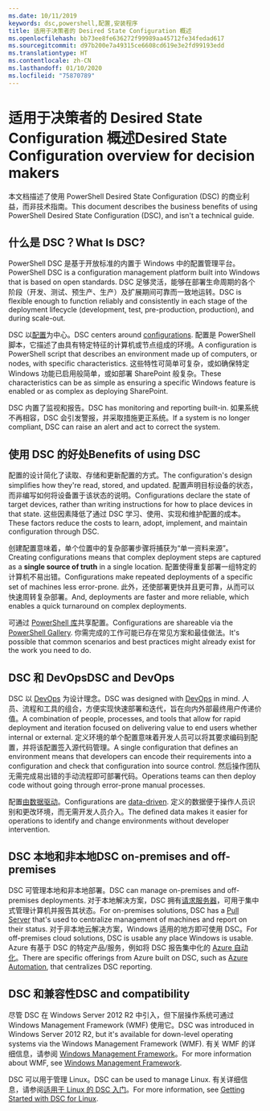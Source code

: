 ```yaml
---
ms.date: 10/11/2019
keywords: dsc,powershell,配置,安装程序
title: 适用于决策者的 Desired State Configuration 概述
ms.openlocfilehash: bb73ee8fe636272f99989aa45712fe34fedad617
ms.sourcegitcommit: d97b200e7a49315ce6608cd619e3e2fd99193edd
ms.translationtype: HT
ms.contentlocale: zh-CN
ms.lasthandoff: 01/10/2020
ms.locfileid: "75870789"
---
```

# <a name="desired-state-configuration-overview-for-decision-makers"></a><span data-ttu-id="68b5e-103">适用于决策者的 Desired State Configuration 概述</span><span class="sxs-lookup"><span data-stu-id="68b5e-103">Desired State Configuration overview for decision makers</span></span>

<span data-ttu-id="68b5e-104">本文档描述了使用 PowerShell Desired State Configuration (DSC) 的商业利益，而非技术指南。</span><span class="sxs-lookup"><span data-stu-id="68b5e-104">This document describes the business benefits of using PowerShell Desired State Configuration (DSC), and isn't a technical guide.</span></span>

## <a name="what-is-dsc"></a><span data-ttu-id="68b5e-105">什么是 DSC？</span><span class="sxs-lookup"><span data-stu-id="68b5e-105">What Is DSC?</span></span>

<span data-ttu-id="68b5e-106">PowerShell DSC 是基于开放标准的内置于 Windows 中的配置管理平台。</span><span class="sxs-lookup"><span data-stu-id="68b5e-106">PowerShell DSC is a configuration management platform built into Windows that is based on open standards.</span></span> <span data-ttu-id="68b5e-107">DSC 足够灵活，能够在部署生命周期的各个阶段（开发、测试、预生产、生产）及扩展期间可靠而一致地运转。</span><span class="sxs-lookup"><span data-stu-id="68b5e-107">DSC is flexible enough to function reliably and consistently in each stage of the deployment lifecycle (development, test, pre-production, production), and during scale-out.</span></span>

<span data-ttu-id="68b5e-108">DSC 以[配置](../configurations/configurations.md)为中心。</span><span class="sxs-lookup"><span data-stu-id="68b5e-108">DSC centers around [configurations](../configurations/configurations.md).</span></span> <span data-ttu-id="68b5e-109">配置是 PowerShell 脚本，它描述了由具有特定特征的计算机或节点组成的环境。</span><span class="sxs-lookup"><span data-stu-id="68b5e-109">A configuration is PowerShell script that describes an environment made up of computers, or nodes, with specific characteristics.</span></span> <span data-ttu-id="68b5e-110">这些特性可简单可复杂，或如确保特定 Windows 功能已启用般简单，或如部署 SharePoint 般复杂。</span><span class="sxs-lookup"><span data-stu-id="68b5e-110">These characteristics can be as simple as ensuring a specific Windows feature is enabled or as complex as deploying SharePoint.</span></span>

<span data-ttu-id="68b5e-111">DSC 内置了监视和报告。</span><span class="sxs-lookup"><span data-stu-id="68b5e-111">DSC has monitoring and reporting built-in.</span></span> <span data-ttu-id="68b5e-112">如果系统不再相容，DSC 会引发警报，并采取措施更正系统。</span><span class="sxs-lookup"><span data-stu-id="68b5e-112">If a system is no longer compliant, DSC can raise an alert and act to correct the system.</span></span>

## <a name="benefits-of-using-dsc"></a><span data-ttu-id="68b5e-113">使用 DSC 的好处</span><span class="sxs-lookup"><span data-stu-id="68b5e-113">Benefits of using DSC</span></span>

<span data-ttu-id="68b5e-114">配置的设计简化了读取、存储和更新配置的方式。</span><span class="sxs-lookup"><span data-stu-id="68b5e-114">The configuration's design simplifies how they're read, stored, and updated.</span></span> <span data-ttu-id="68b5e-115">配置声明目标设备的状态，而非编写如何将设备置于该状态的说明。</span><span class="sxs-lookup"><span data-stu-id="68b5e-115">Configurations declare the state of target devices, rather than writing instructions for how to place devices in that state.</span></span> <span data-ttu-id="68b5e-116">这些因素降低了通过 DSC 学习、使用、实现和维护配置的成本。</span><span class="sxs-lookup"><span data-stu-id="68b5e-116">These factors reduce the costs to learn, adopt, implement, and maintain configuration through DSC.</span></span>

<span data-ttu-id="68b5e-117">创建配置意味着，单个位置中的复杂部署步骤将捕获为“单一资料来源”。 </span><span class="sxs-lookup"><span data-stu-id="68b5e-117">Creating configurations means that complex deployment steps are captured as a **single source of truth** in a single location.</span></span> <span data-ttu-id="68b5e-118">配置使得重复部署一组特定的计算机不易出错。</span><span class="sxs-lookup"><span data-stu-id="68b5e-118">Configurations make repeated deployments of a specific set of machines less error-prone.</span></span> <span data-ttu-id="68b5e-119">此外，还使部署更快并且更可靠，从而可以快速周转复杂部署。</span><span class="sxs-lookup"><span data-stu-id="68b5e-119">And, deployments are faster and more reliable, which enables a quick turnaround on complex deployments.</span></span>

<span data-ttu-id="68b5e-120">可通过 [PowerShell 库](https://powershellgallery.com)共享配置。</span><span class="sxs-lookup"><span data-stu-id="68b5e-120">Configurations are shareable via the [PowerShell Gallery](https://powershellgallery.com).</span></span> <span data-ttu-id="68b5e-121">你需完成的工作可能已存在常见方案和最佳做法。</span><span class="sxs-lookup"><span data-stu-id="68b5e-121">It's possible that common scenarios and best practices might already exist for the work you need to do.</span></span>

## <a name="dsc-and-devops"></a><span data-ttu-id="68b5e-122">DSC 和 DevOps</span><span class="sxs-lookup"><span data-stu-id="68b5e-122">DSC and DevOps</span></span>

<span data-ttu-id="68b5e-123">DSC 以 [DevOps](/archive/blogs/ashleymcglone/devops-for-n00bs-ie-windows-people-like-me) 为设计理念。</span><span class="sxs-lookup"><span data-stu-id="68b5e-123">DSC was designed with [DevOps](/archive/blogs/ashleymcglone/devops-for-n00bs-ie-windows-people-like-me) in mind.</span></span> <span data-ttu-id="68b5e-124">人员、流程和工具的组合，方便实现快速部署和迭代，旨在向内外部最终用户传递价值。</span><span class="sxs-lookup"><span data-stu-id="68b5e-124">A combination of people, processes, and tools that allow for rapid deployment and iteration focused on delivering value to end users whether internal or external.</span></span> <span data-ttu-id="68b5e-125">定义环境的单个配置意味着开发人员可以将其要求编码到配置，并将该配置签入源代码管理。</span><span class="sxs-lookup"><span data-stu-id="68b5e-125">A single configuration that defines an environment means that developers can encode their requirements into a configuration and check that configuration into source control.</span></span> <span data-ttu-id="68b5e-126">然后操作团队无需完成易出错的手动流程即可部署代码。</span><span class="sxs-lookup"><span data-stu-id="68b5e-126">Operations teams can then deploy code without going through error-prone manual processes.</span></span>

<span data-ttu-id="68b5e-127">配置[由数据驱动](../configurations/configData.md)。</span><span class="sxs-lookup"><span data-stu-id="68b5e-127">Configurations are [data-driven](../configurations/configData.md).</span></span> <span data-ttu-id="68b5e-128">定义的数据便于操作人员识别和更改环境，而无需开发人员介入。</span><span class="sxs-lookup"><span data-stu-id="68b5e-128">The defined data makes it easier for operations to identify and change environments without developer intervention.</span></span>

## <a name="dsc-on-premises-and-off-premises"></a><span data-ttu-id="68b5e-129">DSC 本地和非本地</span><span class="sxs-lookup"><span data-stu-id="68b5e-129">DSC on-premises and off-premises</span></span>

<span data-ttu-id="68b5e-130">DSC 可管理本地和非本地部署。</span><span class="sxs-lookup"><span data-stu-id="68b5e-130">DSC can manage on-premises and off-premises deployments.</span></span> <span data-ttu-id="68b5e-131">对于本地解决方案，DSC 拥有[请求服务器](../pull-server/pullServer.md)，可用于集中式管理计算机并报告其状态。</span><span class="sxs-lookup"><span data-stu-id="68b5e-131">For on-premises solutions, DSC has a [Pull Server](../pull-server/pullServer.md) that's used to centralize management of machines and report on their status.</span></span> <span data-ttu-id="68b5e-132">对于非本地云解决方案，Windows 适用的地方即可使用 DSC。</span><span class="sxs-lookup"><span data-stu-id="68b5e-132">For off-premises cloud solutions, DSC is usable any place Windows is usable.</span></span>
<span data-ttu-id="68b5e-133">Azure 有基于 DSC 的特定产品/服务，例如将 DSC 报告集中化的 [Azure 自动化](/azure/automation)。</span><span class="sxs-lookup"><span data-stu-id="68b5e-133">There are specific offerings from Azure built on DSC, such as [Azure Automation](/azure/automation), that centralizes DSC reporting.</span></span>

## <a name="dsc-and-compatibility"></a><span data-ttu-id="68b5e-134">DSC 和兼容性</span><span class="sxs-lookup"><span data-stu-id="68b5e-134">DSC and compatibility</span></span>

<span data-ttu-id="68b5e-135">尽管 DSC 在 Windows Server 2012 R2 中引入，但下层操作系统可通过 Windows Management Framework (WMF) 使用它。</span><span class="sxs-lookup"><span data-stu-id="68b5e-135">DSC was introduced in Windows Server 2012 R2, but it's available for down-level operating systems via the Windows Management Framework (WMF).</span></span> <span data-ttu-id="68b5e-136">有关 WMF 的详细信息，请参阅 [Windows Management Framework](/powershell/scripting/wmf/overview)。</span><span class="sxs-lookup"><span data-stu-id="68b5e-136">For more information about WMF, see [Windows Management Framework](/powershell/scripting/wmf/overview).</span></span>

<span data-ttu-id="68b5e-137">DSC 可以用于管理 Linux。</span><span class="sxs-lookup"><span data-stu-id="68b5e-137">DSC can be used to manage Linux.</span></span> <span data-ttu-id="68b5e-138">有关详细信息，请参阅[适用于 Linux 的 DSC 入门](../getting-started/lnxGettingStarted.md)。</span><span class="sxs-lookup"><span data-stu-id="68b5e-138">For more information, see [Getting Started with DSC for Linux](../getting-started/lnxGettingStarted.md).</span></span>
